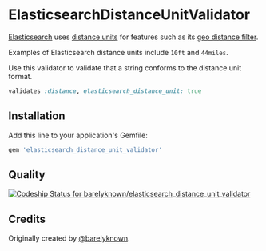 # ElasticsearchDistanceUnitValidator

[Elasticsearch](http://www.elasticsearch.org) uses [distance units](http://www.elasticsearch.org/guide/en/elasticsearch/reference/current/common-options.html#distance-units) for features such as its [geo distance filter](http://www.elasticsearch.org/guide/en/elasticsearch/reference/current/query-dsl-geo-distance-filter.html).

Examples of Elasticsearch distance units include `10ft` and `44miles`.

Use this validator to validate that a string conforms to the distance unit format.

```ruby
validates :distance, elasticsearch_distance_unit: true
```

## Installation

Add this line to your application's Gemfile:

```ruby
gem 'elasticsearch_distance_unit_validator'
```

## Quality
[ ![Codeship Status for barelyknown/elasticsearch_distance_unit_validator](https://codeship.com/projects/9bddf450-8efa-0132-e9e0-5ef1dd5f157a/status?branch=master)](https://codeship.com/projects/61122)

## Credits

Originally created by [@barelyknown](https://twitter.com/barelyknown).

